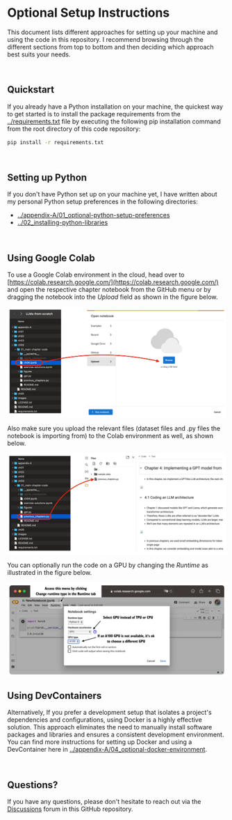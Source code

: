 # Optional Setup Instructions


This document lists different approaches for setting up your machine and using the code in this repository. I recommend browsing through the different sections from top to bottom and then deciding which approach best suits your needs.

<br>

## Quickstart

If you already have a Python installation on your machine, the quickest way to get started is to install the package requirements from the [../requirements.txt](../requirements.txt) file by executing the following pip installation command from the root directory of this code repository:

```bash
pip install -r requirements.txt
```

<br>

## Setting up Python

If you don't have Python set up on your machine yet, I have written about my personal Python setup preferences in the following directories:

- [../appendix-A/01_optional-python-setup-preferences](../appendix-A/01_optional-python-setup-preferences)
- [../02_installing-python-libraries](../appendix-A/02_installing-python-libraries)




<br>

## Using Google Colab

To use a Google Colab environment in the cloud, head over to [https://colab.research.google.com/](https://colab.research.google.com/) and open the respective chapter notebook from the GitHub menu or by dragging the notebook into the *Upload* field as shown in the figure below.

<img src="./figures/1.webp" alt="1" width="700">


Also make sure you upload the relevant files (dataset files and .py files the notebook is importing from) to the Colab environment as well, as shown below.

<img src="./figures/2.webp" alt="2" width="700">


You can optionally run the code on a GPU by changing the *Runtime* as illustrated in the figure below.

<img src="./figures/3.webp" alt="3" width="700">


<br>

## Using DevContainers

Alternatively, If you prefer a development setup that isolates a project's dependencies and configurations, using Docker is a highly effective solution. This approach eliminates the need to manually install software packages and libraries and ensures a consistent development environment. You can find more instructions for setting up Docker and using a DevContainer here in [../appendix-A/04_optional-docker-environment](../appendix-A/04_optional-docker-environment).

<br>

## Questions?

If you have any questions, please don't hesitate to reach out via the [Discussions](https://github.com/rasbt/LLMs-from-scratch/discussions) forum in this GitHub repository.